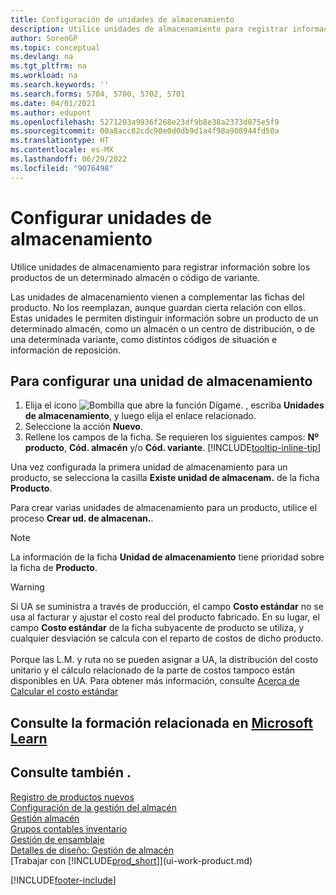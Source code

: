 ```yaml
---
title: Configuración de unidades de almacenamiento
description: Utilice unidades de almacenamiento para registrar información sobre los productos de un determinado almacén o de un código de variante en particular.
author: SorenGP
ms.topic: conceptual
ms.devlang: na
ms.tgt_pltfrm: na
ms.workload: na
ms.search.keywords: ''
ms.search.forms: 5704, 5700, 5702, 5701
ms.date: 04/01/2021
ms.author: edupont
ms.openlocfilehash: 5271203a9936f268e23df9b8e38a2373d875e5f9
ms.sourcegitcommit: 00a8acc82cdc90e0d0db9d1a4f98a908944fd50a
ms.translationtype: HT
ms.contentlocale: es-MX
ms.lasthandoff: 06/29/2022
ms.locfileid: "9076498"
---
```

# <a name="set-up-stockkeeping-units"></a>Configurar unidades de almacenamiento

Utilice unidades de almacenamiento para registrar información sobre los productos de un determinado almacén o código de variante.  

Las unidades de almacenamiento vienen a complementar las fichas del producto. No los reemplazan, aunque guardan cierta relación con ellos. Estas unidades le permiten distinguir información sobre un producto de un determinado almacén, como un almacén o un centro de distribución, o de una determinada variante, como distintos códigos de situación e información de reposición.  

## <a name="to-set-up-a-stockkeeping-unit"></a>Para configurar una unidad de almacenamiento  

1.  Elija el icono ![Bombilla que abre la función Dígame.](media/ui-search/search_small.png "Dígame qué desea hacer") , escriba **Unidades de almacenamiento**, y luego elija el enlace relacionado.  
2.  Seleccione la acción **Nuevo**.  
3.  Rellene los campos de la ficha. Se requieren los siguientes campos: **Nº producto**, **Cód. almacén** y/o **Cód. variante**. [!INCLUDE[tooltip-inline-tip](includes/tooltip-inline-tip_md.md)]  

Una vez configurada la primera unidad de almacenamiento para un producto, se selecciona la casilla **Existe unidad de almacenam.** de la ficha **Producto**.  

Para crear varias unidades de almacenamiento para un producto, utilice el proceso **Crear ud. de almacenan.**.  

> [!NOTE]  
>  La información de la ficha **Unidad de almacenamiento** tiene prioridad sobre la ficha de **Producto**.

> [!Warning]
> Si UA se suministra a través de producción, el campo **Costo estándar** no se usa al facturar y ajustar el costo real del producto fabricado. En su lugar, el campo **Costo estándar** de la ficha subyacente de producto se utiliza, y cualquier desviación se calcula con el reparto de costos de dicho producto.<br /><br />
> Porque las L.M. y ruta no se pueden asignar a UA, la distribución del costo unitario y el cálculo relacionado de la parte de costos tampoco están disponibles en UA. Para obtener más información, consulte [Acerca de Calcular el costo estándar](finance-about-calculating-standard-cost.md)

## <a name="see-related-training-at-microsoft-learn"></a>Consulte la formación relacionada en [Microsoft Learn](/learn/modules/control-inventory-multiple-locations/)

## <a name="see-also"></a>Consulte también .

[Registro de productos nuevos](inventory-how-register-new-items.md)  
[Configuración de la gestión del almacén](warehouse-setup-warehouse.md)  
[Gestión almacén](warehouse-manage-warehouse.md)  
[Grupos contables inventario](inventory-manage-inventory.md)  
[Gestión de ensamblaje](assembly-assemble-items.md)    
[Detalles de diseño: Gestión de almacén](design-details-warehouse-management.md)  
[Trabajar con [!INCLUDE[prod_short](includes/prod_short.md)]](ui-work-product.md)  


[!INCLUDE[footer-include](includes/footer-banner.md)]